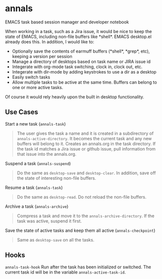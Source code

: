 # annals
EMACS task based session manager and developer notebook

When working in a task, such as a Jira issue, it would be nice to keep the state of EMACS, including non-file buffers like \*shell\*.  EMACS desktop.el already does this.  In addition, I would like to:
- Optionally save the contents of earmuff buffers (\*shell\*, \*grep\*, etc), keeping a version per session
- Manage a directory of desktops based on task name or JIRA issue id
- Integerate with org-mode task switching, clock in, clock out, etc.
- Integerate with dir-mode by adding keystrokes to use a dir as a desktop
- Easily switch tasks
- Allow multiple tasks to be active at the same time.  Buffers can belong to one or more active tasks.

Of course it would rely heavily upon the built in desktop functionality.  

## Use Cases

Start a new task (`annals-task`)

> The user gives the task a name and it is created in a subdirectory of `annals-active-directory`.  It becomes the current task and any new buffers will belong to it.  Creates an annals.org in the task directory.  If the task id matches a Jira issue or github issue, pull information from that issue into the annals.org.

Suspend a task (`annals-suspend`)

> Do the same as `desktop-save` and `desktop-clear`. In addition, save off the state of interesting non-file buffers.

Resume a task (`annals-task`)

> Do the same as `desktop-read`.  Do not reload the non-file buffers.

Archive a task (`annals-archive`)

> Compress a task and move it to the `annals-archive-directory`.  If the task was active, suspend it first.

Save the state of active tasks and keep them all active (`annals-checkpoint`)

> Same as `desktop-save` on all the tasks.

## Hooks

`annals-task-hook` Run after the task has been initialized or switched.  The current task id will be in the variable `annals-active-task-id`.
